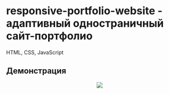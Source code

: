 # responsive-portfolio-website - адаптивный одностраничный сайт-портфолио
HTML, CSS, JavaScript

## Демонстрация
<p align="center">
  <img src="https://github.com/cptntotoro/responsive-portfolio-website/blob/main/responsive-portfolio.gif?raw=true" />
</p>

